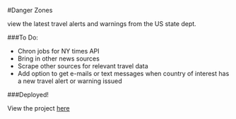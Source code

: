 #Danger Zones

view the latest travel alerts and warnings from the US state dept.

###To Do:

- Chron jobs for NY times API
- Bring in other news sources
- Scrape other sources for relevant travel data
- Add option to get e-mails or text messages when country of interest has a new travel alert or warning issued

###Deployed!

View the project [here](http://ec2-52-37-28-13.us-west-2.compute.amazonaws.com/#/)
